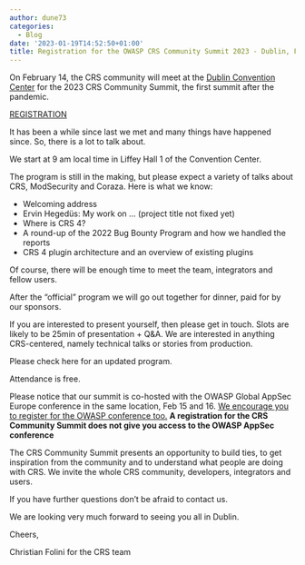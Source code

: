 ```yaml
---
author: dune73
categories:
  - Blog
date: '2023-01-19T14:52:50+01:00'
title: Registration for the OWASP CRS Community Summit 2023 - Dublin, Feb 14
---
```



On February 14, the CRS community will meet at the [Dublin Convention Center](https://www.theccd.ie) for the 2023 CRS Community Summit, the first summit after the pandemic.

[REGISTRATION](https://pretix.eu/CoreRuleSet/summit-2023/)

It has been a while since last we met and many things have happened since. So, there is a lot to talk about.

We start at 9 am local time in Liffey Hall 1 of the Convention Center.  
  
The program is still in the making, but please expect a variety of talks about CRS, ModSecurity and Coraza. Here is what we know:

- Welcoming address
- Ervin Hegedüs: My work on ... (project title not fixed yet)
- Where is CRS 4?
- A round-up of the 2022 Bug Bounty Program and how we handled the reports
- CRS 4 plugin architecture and an overview of existing plugins

Of course, there will be enough time to meet the team, integrators and fellow users.

After the “official” program we will go out together for dinner, paid for by our sponsors.

If you are interested to present yourself, then please get in touch. Slots are likely to be 25min of presentation + Q&amp;A. We are interested in anything CRS-centered, namely technical talks or stories from production.

Please check here for an updated program.

Attendance is free.

Please notice that our summit is co-hosted with the OWASP Global AppSec Europe conference in the same location, Feb 15 and 16. [We encourage you to register for the OWASP conference too.](https://www.eventbrite.com/e/owasp-global-appsec-dublin-2023-tickets-428685398567) **A registration for the CRS Community Summit does not give you access to the OWASP AppSec conference**

The CRS Community Summit presents an opportunity to build ties, to get inspiration from the community and to understand what people are doing with CRS. We invite the whole CRS community, developers, integrators and users.

If you have further questions don’t be afraid to contact us.

We are looking very much forward to seeing you all in Dublin.

Cheers,

Christian Folini for the CRS team
